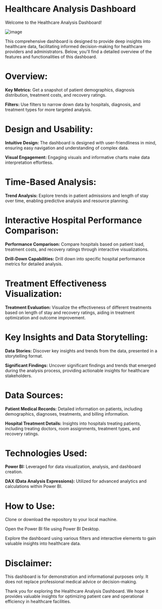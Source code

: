 # Healthcare Analysis Dashboard
Welcome to the Healthcare Analysis Dashboard!

![image](https://github.com/gauravv-sardanaa/Healthcare-Data-Analysis-Dashboard-Power-BI-/assets/140003916/a480d3ce-b265-424e-bd04-46f29c686c1c)


This comprehensive dashboard is designed to provide deep insights into healthcare data, facilitating informed decision-making for healthcare providers and administrators. Below, you'll find a detailed overview of the features and functionalities of this dashboard.

# Overview:
**Key Metrics:** Get a snapshot of patient demographics, diagnosis distribution, treatment costs, and recovery ratings.

**Filters:** Use filters to narrow down data by hospitals, diagnosis, and treatment types for more targeted analysis.

# Design and Usability:
**Intuitive Design:** The dashboard is designed with user-friendliness in mind, ensuring easy navigation and understanding of complex data.

**Visual Engagement:** Engaging visuals and informative charts make data interpretation effortless.

# Time-Based Analysis:
**Trend Analysis:** Explore trends in patient admissions and length of stay over time, enabling predictive analysis and resource planning.

# Interactive Hospital Performance Comparison:
**Performance Comparison:** Compare hospitals based on patient load, treatment costs, and recovery ratings through interactive visualizations.

**Drill-Down Capabilities:** Drill down into specific hospital performance metrics for detailed analysis.

# Treatment Effectiveness Visualization:
**Treatment Evaluation:** Visualize the effectiveness of different treatments based on length of stay and recovery ratings, aiding in treatment optimization and outcome improvement.

# Key Insights and Data Storytelling:
**Data Stories:** Discover key insights and trends from the data, presented in a storytelling format.

**Significant Findings:** Uncover significant findings and trends that emerged during the analysis process, providing actionable insights for healthcare stakeholders.

# Data Sources:
**Patient Medical Records:** Detailed information on patients, including demographics, diagnoses, treatments, and billing information.

**Hospital Treatment Details:** Insights into hospitals treating patients, including treating doctors, room assignments, treatment types, and recovery ratings.

# Technologies Used:
**Power BI:** Leveraged for data visualization, analysis, and dashboard creation.

**DAX (Data Analysis Expressions):** Utilized for advanced analytics and calculations within Power BI.

# How to Use:
Clone or download the repository to your local machine.

Open the Power BI file using Power BI Desktop.

Explore the dashboard using various filters and interactive elements to gain valuable insights into healthcare data.

# Disclaimer:
This dashboard is for demonstration and informational purposes only. It does not replace professional medical advice or decision-making.

Thank you for exploring the Healthcare Analysis Dashboard. We hope it provides valuable insights for optimizing patient care and operational efficiency in healthcare facilities.
